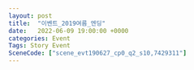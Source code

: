 ```yaml
---
layout: post
title:  "이벤트_2019여름_엔딩"
date:   2022-06-09 19:00:00 +0000
categories: Event
Tags: Story Event
SceneCode: ["scene_evt190627_cp0_q2_s10,7429311"]
---
```

